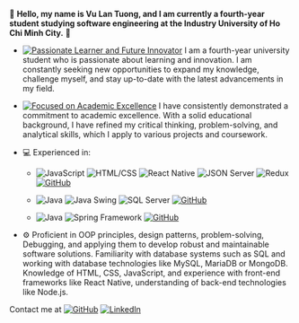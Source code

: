 
🌟 __Hello, my name is Vu Lan Tuong, and I am currently a fourth-year student studying software engineering at the Industry University of Ho Chi Minh City.__ 🌟

- [![Passionate Learner and Future Innovator](https://img.shields.io/badge/Passionate%20Learner%20and%20Future%20Innovator-%E2%9C%A8-blueviolet?style=flat-square)](#passionate-learner-and-future-innovator) I am a fourth-year university student who is passionate about learning and innovation. I am constantly seeking new opportunities to expand my knowledge, challenge myself, and stay up-to-date with the latest advancements in my field.

- [![Focused on Academic Excellence](https://img.shields.io/badge/Focused%20on%20Academic%20Excellence-%E2%AD%90-brightgreen?style=flat-square)](#focused-on-academic-excellence) I have consistently demonstrated a commitment to academic excellence. With a solid educational background, I have refined my critical thinking, problem-solving, and analytical skills, which I apply to various projects and coursework.

- 💻 Experienced in:
  - ![JavaScript](https://img.shields.io/badge/JavaScript-F7DF1E?style=flat-square&logo=javascript&logoColor=black) ![HTML/CSS](https://img.shields.io/badge/HTML/CSS-239120?style=flat-square&logo=html5&logoColor=white) ![React Native](https://img.shields.io/badge/React_Native-61DAFB?style=flat-square&logo=react&logoColor=black) ![JSON Server](https://img.shields.io/badge/JsonServer-222222?logo=Json&logoColor=white) ![Redux](https://img.shields.io/badge/Redux-222222?logo=redux&logoColor=white) [![GitHub](https://img.shields.io/badge/GitHub-HasakiReactNativeApp-blue?style=flat-square&logo=github)](https://github.com/VuLanTuong/HasakiApp_ReactNative)
    
  - ![Java](https://img.shields.io/badge/Java-007396?style=flat-square&logo=java&logoColor=white) ![Java Swing](https://img.shields.io/badge/Java_Swing-007396?style=flat-square&logo=java&logoColor=white) ![SQL Server](https://img.shields.io/badge/SQL_Server-CC2927?style=flat-square&logo=microsoft-sql-server&logoColor=white) [![GitHub](https://img.shields.io/badge/GitHub-SalaryManagementSystem-blue?style=flat-square&logo=github)](https://github.com/VuLanTuong/QuanLyLuongSanPham_PTUD)

  - ![Java](https://img.shields.io/badge/Java-007396?style=flat-square&logo=java&logoColor=white) ![Spring Framework](https://img.shields.io/badge/Spring_Framework-6DB33F?style=flat-square&logo=spring&logoColor=white) [![GitHub](https://img.shields.io/badge/GitHub-WWW-blue?style=flat-square&logo=github)](https://github.com/VuLanTuong/Lab-WWW)
 
- ⚙️ Proficient in OOP principles, design patterns, problem-solving, Debugging, and applying them to develop robust and maintainable software solutions.
Familiarity with database systems such as SQL and working with database technologies like MySQL, MariaDB or MongoDB.  Knowledge of HTML, CSS, JavaScript, and experience with front-end frameworks like React Native, understanding of back-end technologies like Node.js.
  

Contact me at 
[![GitHub](https://img.shields.io/badge/GitHub-VuLanTuong-blue?style=flat-square&logo=github)](https://github.com/VuLanTuong)
[![LinkedIn](https://img.shields.io/badge/LinkedIn-VuLanTuong-blue?style=flat-square&logo=linkedin)](https://www.linkedin.com/in/lan-t%C6%B0%E1%BB%9Dng-v%C5%A9-b775b9233/)

